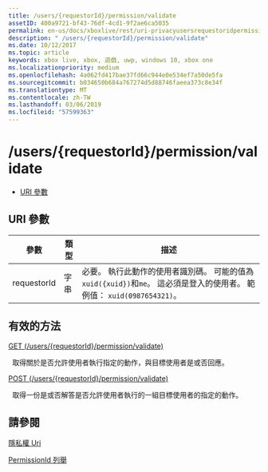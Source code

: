```yaml
---
title: /users/{requestorId}/permission/validate
assetID: 400a9721-bf43-76df-4cd1-9f2ae6ca5035
permalink: en-us/docs/xboxlive/rest/uri-privacyusersrequestoridpermissionvalidate.html
description: " /users/{requestorId}/permission/validate"
ms.date: 10/12/2017
ms.topic: article
keywords: xbox live, xbox, 遊戲, uwp, windows 10, xbox one
ms.localizationpriority: medium
ms.openlocfilehash: 4a062fd417bae37fd66c944e0e534ef7a50de5fa
ms.sourcegitcommit: b034650b684a767274d5d88746faeea373c8e34f
ms.translationtype: MT
ms.contentlocale: zh-TW
ms.lasthandoff: 03/06/2019
ms.locfileid: "57599363"
---
```

# <a name="usersrequestoridpermissionvalidate"></a>/users/{requestorId}/permission/validate
 
  * [URI 參數](#ID4EQ)
 
<a id="ID4EQ"></a>

 
## <a name="uri-parameters"></a>URI 參數
 
| 參數| 類型| 描述| 
| --- | --- | --- | 
| requestorId| 字串| 必要。 執行此動作的使用者識別碼。 可能的值為<code>xuid({xuid})</code>和<code>me</code>。 這必須是登入的使用者。 範例值： <code>xuid(0987654321)</code>。| 
  
<a id="ID4ETB"></a>

 
## <a name="valid-methods"></a>有效的方法

[GET (/users/{requestorId}/permission/validate)](uri-privacyusersrequestoridpermissionvalidateget.md)

&nbsp;&nbsp;取得關於是否允許使用者執行指定的動作，與目標使用者是或否回應。

[POST (/users/{requestorId}/permission/validate)](uri-privacyusersrequestoridpermissionvalidatepost.md)

&nbsp;&nbsp;取得一份是或否解答是否允許使用者執行的一組目標使用者的指定的動作。
 
<a id="ID4EAC"></a>

 
## <a name="see-also"></a>請參閱
 
<a id="ID4ECC"></a>

   [隱私權 Uri](atoc-reference-privacyv2.md)

 [PermissionId 列舉](../../enums/privacy-enum-permissionid.md)

   